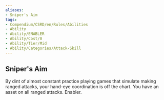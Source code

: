 ```yaml
---
aliases:
- Sniper's Aim
tags:
- Compendium/CSRD/en/Rules/Abilities
- Ability
- Ability/ENABLER
- Ability/Cost/0
- Ability/Tier/Mid
- Ability/Categories/Attack-Skill
---
```


  
## Sniper's Aim  
By dint of almost constant practice playing games that simulate making ranged attacks, your hand-eye coordination is off the chart. You have an asset on all ranged attacks. Enabler.